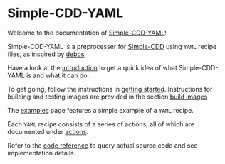 # Simple-CDD-YAML

Welcome to the documentation of
[Simple-CDD-YAML](https://github.com/swvanbuuren/simple-cdd-yaml)!

Simple-CDD-YAML is a preprocesser for
[Simple-CDD](https://salsa.debian.org/debian/simple-cdd) using `YAML` recipe
files, as inspired by [debos](https://github.com/go-debos/debos).

Have a look at the [introduction](introduction.md) to get a quick idea of what
Simple-CDD-YAML is and what it can do.

To get going, follow the instructions in [getting started](getting_started.md).
Instructions for building and testing images are provided in the section [build
images](build-images/index.md)

The [examples](examples.md) page features a simple example of a `YAML` recipe.

Each `YAML` recipe consists of a series of actions, all of which are documented
under [actions](actions/index.md).

Refer to the [code reference](reference/index.md) to query actual source code
and see implementation details.
